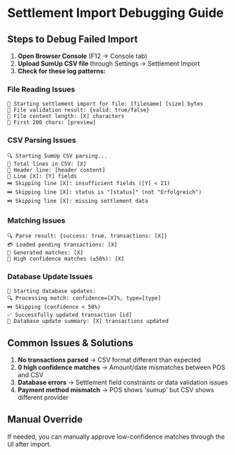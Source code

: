 # Settlement Import Debugging Guide

## Steps to Debug Failed Import

1. **Open Browser Console** (F12 → Console tab)
2. **Upload SumUp CSV file** through Settings → Settlement Import
3. **Check for these log patterns:**

### File Reading Issues
```
🚀 Starting settlement import for file: [filename] [size] bytes
📝 File validation result: {valid: true/false}
📄 File content length: [X] characters
📄 First 200 chars: [preview]
```

### CSV Parsing Issues  
```
🔍 Starting SumUp CSV parsing...
📄 Total lines in CSV: [X]
📄 Header line: [header content]
📝 Line [X]: [Y] fields
⏭️ Skipping line [X]: insufficient fields ([Y] < 21)
⏭️ Skipping line [X]: status is "[status]" (not "Erfolgreich")
⏭️ Skipping line [X]: missing settlement data
```

### Matching Issues
```
🔍 Parse result: {success: true, transactions: [X]}
💳 Loaded pending transactions: [X]
🎯 Generated matches: [X]
🎯 High confidence matches (≥50%): [X]
```

### Database Update Issues
```
💾 Starting database updates:
🔍 Processing match: confidence=[X]%, type=[type]
⏭️ Skipping (confidence < 50%)
✅ Successfully updated transaction [id]
🎯 Database update summary: [X] transactions updated
```

## Common Issues & Solutions

1. **No transactions parsed** → CSV format different than expected
2. **0 high confidence matches** → Amount/date mismatches between POS and CSV
3. **Database errors** → Settlement field constraints or data validation issues
4. **Payment method mismatch** → POS shows 'sumup' but CSV shows different provider

## Manual Override

If needed, you can manually approve low-confidence matches through the UI after import.